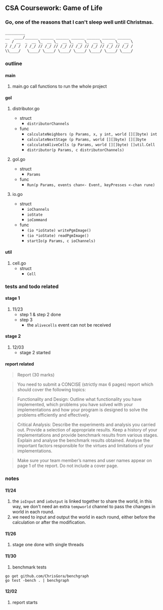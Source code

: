 ## CSA Coursework: Game of Life

### Go, one of the reasons that I can't sleep well until Christmas.

```txt
_________                                                 
__  ____/______ ______ ______ ______ ______ ______ ______ 
_  / __  _  __ \_  __ \_  __ \_  __ \_  __ \_  __ \_  __ \
/ /_/ /  / /_/ // /_/ // /_/ // /_/ // /_/ // /_/ // /_/ /
\\____/   \____/ \____/ \____/ \____/ \____/ \____/ \____/ 

```

### outline

#### main
1. main.go
    call functions to run the whole project

#### gol
1. distributor.go
    - struct
        - `distributorChannels`
    - func
        - `calculateNeighbors (p Params, x, y int, world [][]byte) int`
        - `calculateNextStage (p Params, world [][]byte) [][]byte`
        - `calculateAliveCells (p Params, world [][]byte) []util.Cell`
        - `distributor(p Params, c distributorChannels)`

2. gol.go
    - struct
        - `Params`
    - func
        - `Run(p Params, events chan<- Event, keyPresses <-chan rune)`

3. io.go
    - struct
        - `ioChannels`
        - `ioState`
        - `ioCommand`
    - func
        - `(io *ioState) writePgmImage()`
        - `(io *ioState) readPgmImage()`
        - `startIo(p Params, c ioChannels)`


#### util
1. cell.go
    - struct
        - `Cell`


### tests and todo related

#### stage 1
1. 11/23
    - step 1 & step 2 done
    - step 3
        - the `alivecells` event can not be received
        
#### stage 2
1. 12/03
    - stage 2 started

#### report related
>Report (30 marks)
 
>You need to submit a CONCISE (strictly max 6 pages) report which should cover the following topics:
 
>Functionality and Design: Outline what functionality you have implemented, which problems you have solved with your implementations and how your program is designed to solve the problems efficiently and effectively.
 
>Critical Analysis: Describe the experiments and analysis you carried out. Provide a selection of appropriate results. Keep a history of your implementations and provide benchmark results from various stages. Explain and analyse the benchmark results obtained. Analyse the important factors responsible for the virtues and limitations of your implementations.
 
>Make sure your team member’s names and user names appear on page 1 of the report. Do not include a cover page.


### notes

#### 11/24
1. the `ioInput` and `ioOutput` is linked together to share the world, in this way, we don't need an extra `tempworld` channel to pass the changes in world in each round.
2. we need to input and output the world in each round, either before the calculation or after the modification.

#### 11/26
1. stage one done with single threads

#### 11/30
1. benchmark tests
```linux
go get github.com/ChrisGora/benchgraph
go test -bench . | benchgraph
```

#### 12/02
1. report starts








